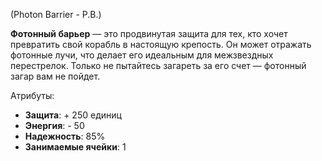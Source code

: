 (Photon Barrier - P.B.)

**Фотонный барьер** — это продвинутая защита для тех, кто хочет превратить свой корабль в настоящую крепость. Он может отражать фотонные лучи, что делает его идеальным для межзвездных перестрелок. Только не пытайтесь загареть за его счет — фотонный загар вам не пойдет.

Атрибуты:
- **Защита**: + 250 единиц
- **Энергия**: - 50
- **Надежность**: 85%
- **Занимаемые ячейки**: 1